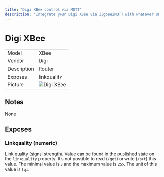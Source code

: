 ```yaml
---
title: "Digi XBee control via MQTT"
description: "Integrate your Digi XBee via Zigbee2MQTT with whatever smart home infrastructure you are using without the vendors bridge or gateway."
---
```


<!-- !!!! -->
<!-- ATTENTION: This file is auto-generated through docgen! -->
<!-- You can only edit the "## Notes"-Section. -->
<!-- !!!! -->

# Digi XBee

|     |     |
|-----|-----|
| Model | XBee  |
| Vendor  | Digi  |
| Description | Router |
| Exposes | linkquality |
| Picture | ![Digi XBee](https://psi-4ward.github.io/zigbee2mqtt-docs/images/devices/XBee.jpg) |


## Notes

None



## Exposes

### Linkquality (numeric)
Link quality (signal strength).
Value can be found in the published state on the `linkquality` property.
It's not possible to read (`/get`) or write (`/set`) this value.
The minimal value is `0` and the maximum value is `255`.
The unit of this value is `lqi`.


